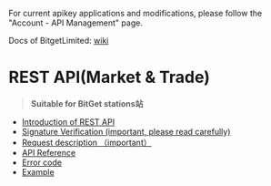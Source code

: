  For current apikey applications and modifications, please follow the "Account - API Management" page.
 
 Docs of BitgetLimited: [wiki](https://github.com/BitgetLimited/API_Docs_en/wiki)

 # REST API(Market & Trade) <br>
 >  **Suitable for BitGet stations站**<br>

* [Introduction of REST API](https://github.com/BitgetLimited/API_Docs_en/wiki/REST_introduction)<br>
* [Signature Verification (important, please read carefully)](https://github.com/BitgetLimited/API_Docs_en/wiki/REST_authentication)<br>
* [Request description （important）](https://github.com/BitgetLimited/API_Docs_en/wiki/REST_request)<br>
* [API Reference](https://github.com/BitgetLimited/API_Docs_en/wiki/REST_api_reference)<br>
* [Error code](https://github.com/BitgetLimited/API_Docs_en/wiki/REST_error_code)<br>
* [Example](https://github.com/BitgetLimited/Exchange_API)<br>
